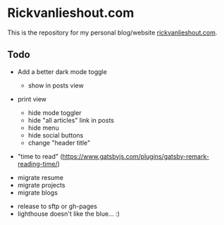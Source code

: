 # Rickvanlieshout.com

This is the repository for my personal blog/website [rickvanlieshout.com](https://rickvanlieshout.com).

## Todo

- Add a better dark mode toggle

  - show in posts view

- print view

  - hide mode toggler
  - hide "all articles" link in posts
  - hide menu
  - hide social buttons
  - change "header title"

- "time to read" (https://www.gatsbyjs.com/plugins/gatsby-remark-reading-time/)
<!-- migrations -->
- migrate resume
- migrate projects
- migrate blogs

<!-- optional stuff -->

- release to sftp or gh-pages
- lighthouse doesn't like the blue... :)
